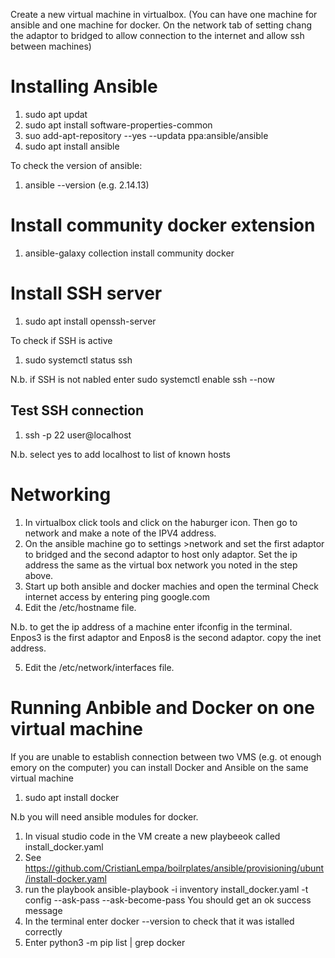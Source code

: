 Create a new virtual machine in virtualbox.  (You can have one machine for ansible and one machine for docker.  On the network tab
of setting chang the adaptor to bridged to allow connection to the internet and allow ssh between machines)

Installing Ansible
====================
1. sudo apt updat
2. sudo apt install software-properties-common
3. suo add-apt-repository --yes --updata ppa:ansible/ansible
4. sudo apt install ansible

To check the version of ansible:
1. ansible --version (e.g. 2.14.13)

Install community docker extension
==================================
1. ansible-galaxy collection install community docker

Install SSH server
==================
1. sudo apt install openssh-server

To check if SSH is active
1. sudo systemctl status ssh

N.b. if SSH is not nabled enter sudo systemctl enable ssh --now

Test SSH connection
------------------
1. ssh -p 22 user@localhost

N.b. select yes to add localhost to list of known hosts

Networking
==========
1. In virtualbox click tools and click on the haburger icon.  Then go to network and make a note of the IPV4 address.
2. On the ansible machine go to settings >network and set the first adaptor to bridged and the second adaptor to host only adaptor.
Set the ip address the same as the virtual box network you noted in the step above.
3. Start up both ansible and docker machies and open the terminal  Check internet access by entering ping google.com
4. Edit the /etc/hostname file. 

N.b. to get the ip address of a machine enter ifconfig in the terminal. Enpos3 is the first adaptor and Enpos8 is the second adaptor. 
copy the inet address.

5. Edit the /etc/network/interfaces file.

Running Anbible and Docker on one virtual machine
=================================================
If you are unable to establish connection between two VMS (e.g. ot enough emory on the computer) you can install Docker and Ansible
on the same virtual machine 

1. sudo apt install docker

N.b you will need ansible modules for docker.

1. In visual studio code in the VM create a new playbeeok called install_docker.yaml
2. See https://github.com/CristianLempa/boilrplates/ansible/provisioning/ubunt/install-docker.yaml
3. run the playbook ansible-playbook -i inventory install_docker.yaml -t config --ask-pass --ask-become-pass
You should get an ok success message
4. In the terminal enter docker --version to check that it was istalled correctly
5. Enter python3 -m pip list | grep docker
